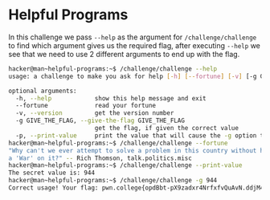 # Helpful Programs

In this challenge we pass `--help` as the argument for `/challenge/challenge` to find which argument gives us the required flag, after executing `--help` we see that we need to use 2 different arguments to end up with the flag.
```bash
hacker@man~helpful-programs:~$ /challenge/challenge --help
usage: a challenge to make you ask for help [-h] [--fortune] [-v] [-g GIVE_THE_FLAG] [-p]

optional arguments:
  -h, --help            show this help message and exit
  --fortune             read your fortune
  -v, --version         get the version number
  -g GIVE_THE_FLAG, --give-the-flag GIVE_THE_FLAG
                        get the flag, if given the correct value
  -p, --print-value     print the value that will cause the -g option to give you the flag
hacker@man~helpful-programs:~$ /challenge/challenge --fortune
"Why can't we ever attempt to solve a problem in this country without having
a 'War' on it?" -- Rich Thomson, talk.politics.misc
hacker@man~helpful-programs:~$ /challenge/challenge --print-value
The secret value is: 944
hacker@man~helpful-programs:~$ /challenge/challenge -g 944
Correct usage! Your flag: pwn.college{opdBbt-pX9zadxr4NrfxfvQuAvN.ddjM4QDLxITN0czW}
